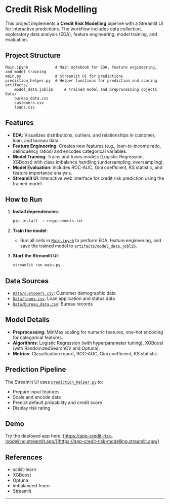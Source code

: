 # Credit Risk Modelling

This project implements a **Credit Risk Modelling** pipeline with a Streamlit UI for interactive predictions. The workflow includes data collection, exploratory data analysis (EDA), feature engineering, model training, and evaluation.

## Project Structure

```
Main.ipynb            # Main notebook for EDA, feature engineering, and model training
main.py               # Streamlit UI for predictions
prediction_helper.py  # Helper functions for prediction and scoring
artifacts/
    model_data.joblib     # Trained model and preprocessing objects
Data/
    bureau_data.csv
    customers.csv
    loans.csv
```

## Features

- **EDA**: Visualizes distributions, outliers, and relationships in customer, loan, and bureau data.
- **Feature Engineering**: Creates new features (e.g., loan-to-income ratio, delinquency ratios) and encodes categorical variables.
- **Model Training**: Trains and tunes models (Logistic Regression, XGBoost) with class imbalance handling (undersampling, oversampling).
- **Model Evaluation**: Includes ROC-AUC, Gini coefficient, KS statistic, and feature importance analysis.
- **Streamlit UI**: Interactive web interface for credit risk prediction using the trained model.

## How to Run

1. **Install dependencies**:
    ```sh
    pip install -r requirements.txt
    ```

2. **Train the model**:
    - Run all cells in [`Main.ipynb`](Main.ipynb) to perform EDA, feature engineering, and save the trained model to [`artifacts/model_data.joblib`](artifacts/model_data.joblib).

3. **Start the Streamlit UI**:
    ```sh
    streamlit run main.py
    ```

## Data Sources

- [`Data/customers.csv`](Data/customers.csv): Customer demographic data
- [`Data/loans.csv`](Data/loans.csv): Loan application and status data
- [`Data/bureau_data.csv`](Data/bureau_data.csv): Bureau records

## Model Details

- **Preprocessing**: MinMax scaling for numeric features, one-hot encoding for categorical features.
- **Algorithms**: Logistic Regression (with hyperparameter tuning), XGBoost (with RandomizedSearchCV and Optuna).
- **Metrics**: Classification report, ROC-AUC, Gini coefficient, KS statistic.

## Prediction Pipeline

The Streamlit UI uses [`prediction_helper.py`](prediction_helper.py) to:
- Prepare input features
- Scale and encode data
- Predict default probability and credit score
- Display risk rating

## Demo

Try the deployed app here: [https://app-credit-risk-modelling.streamlit.app/](https://app-credit-risk-modelling.streamlit.app/)

## References

- scikit-learn
- XGBoost
- Optuna
- imbalanced-learn
- Streamlit

---